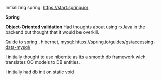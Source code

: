 Initializing spring: https://start.spring.io/

**Spring**

**Object-Oriented validation**
Had thoughts about using rxJava in the backend but thought that it would be overkill.

Quide to spring , hibernet, mysql:
https://spring.io/guides/gs/accessing-data-mysql/

I initially thought to use hibernte as its a smooth db framework wich translates OO models to DB entities.

I initially had db init on static void
